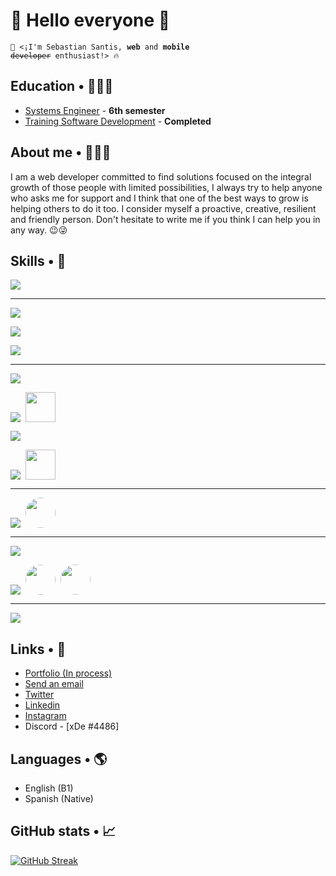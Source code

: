 # 👋 Hello everyone 👋
<code>🤖 <¡I'm Sebastian Santis, <b>web</b> and <b>mobile</b> <s>developer</s> enthusiast!> 🔥</code>

## Education • 👨🏽‍🎓

- <a target="_blank" href="https://www.uniremington.edu.co/facultades/facultad-de-ingenierias/ingenieria-de-sistemas-virtual/" style="color:currentcolor;">Systems Engineer</a> - <b>6th semester</b>
- <a target="_blank" href="https://drive.google.com/file/d/1dY5H_zcI4j6LQvvdKSvHJN1kgyEH_lQj/view?usp=sharing" style="color:currentcolor;">Training Software Development</a> - <b>Completed</b>
  
## About me • 🙋🏽‍♂️

I am a web developer committed to find solutions focused on the integral growth of those people with limited possibilities, I always try to help anyone who asks me for support and I think that one of the best ways to grow is helping others to do it too. I consider myself a proactive, creative, resilient and friendly person. Don't hesitate to write me if you think I can help you in any way. 😉😜

## Skills • 🎯

<p aling="left">
  <a href="https://skillicons.dev">
    <img src="https://skillicons.dev/icons?i=linux,redhat,arch,ubuntu,arduino," />
  </a>
</p>

<hr>

<p align="left">
  <a href="https://skillicons.dev">
    <img src="https://skillicons.dev/icons?i=html,css,md," />
  </a>
</p>
<p align="left">
  <a href="https://skillicons.dev">
    <img src="https://skillicons.dev/icons?i=cpp,java,cs" />
  </a>
</p>
<p align="left">
  <a href="https://skillicons.dev">
    <img src="https://skillicons.dev/icons?i=php,python,js,ts,r,octave" />
  </a>
</p>

<hr>

<p align="left">
  <a href="https://skillicons.dev">
    <img src="https://skillicons.dev/icons?i=bootstrap,tailwind,sass" />
  </a>
</p>
<p align="left">
  <a href="https://skillicons.dev">
    <img style="margin-right:8px !important;" src="https://skillicons.dev/icons?i=nestjs,dotnet,django,maven,hibernate,spring" /><img style="width: 48px; max-width: 100%;" src="https://design.jboss.org/quarkus/logo/final/SVG/quarkus_icon_rgb_reverse.svg"/>
  </a>
</p>
<p align="left">
  <a href="https://skillicons.dev">
    <img src="https://skillicons.dev/icons?i=npm,pnpm,react,redux,angular,nodejs,express,tensorflow" />
  </a>
</p>
<p align="left">
  <a href="https://skillicons.dev">
    <img src="https://skillicons.dev/icons?i=rabbitmq,kafka,astro,hibernate,graphql,jest" /><img style="width: 48px; max-width: 100%; margin-left:8px" src="https://www.simplilearn.com/ice9/free_resources_article_thumb/JMeter_Logo.png"/>
  </a>
</p>

<hr>

<p align="left">
  <a href="https://skillicons.dev">
    <img src="https://skillicons.dev/icons?i=mysql,mongodb,sqlite,dynamodb,redis" /><img style="width: 48px; max-width: 100%; margin-left:8px; border-radius:50%;" src="https://conectasoftware.com/wp-content/uploads/2020/07/ibm-as-400-conector-ecommerce.png"/>
  </a>
</p>

<hr>

<p align="left">
  <a href="https://skillicons.dev">
    <img src="https://skillicons.dev/icons?i=git,github,gitlab,docker,firebase,heroku,vercel,jenkins,azure,aws,openshift" />
  </a>
</p>
<p align="left">
  <a href="https://skillicons.dev">
    <img src="https://skillicons.dev/icons?i=kubernetes,nginx,yarn" /><img style="width: 48px; max-width: 100%; margin-left:8px; border-radius:50%;" src="https://sixe.es/wp-content/uploads/2024/08/integrationbusibm.webp"/><img style="width: 48px; max-width: 100%; margin-left:8px; border-radius:50%;" src="https://www.midvision.com/crane/wp-content/uploads/2017/11/WAS-AS.png"/>
  </a>
</p>

<hr>

<p align="left">
  <a href="https://skillicons.dev">
    <img src="https://skillicons.dev/icons?i=powershell,visualstudio,vscode,idea,figma,xd,ai,ps,sketchup,discord,notion" />
  </a>
</p>

## Links • 🔗

- <a target="_blank" href="#d" style="color: currentcolor">Portfolio (In process)</a>
- <a href="mailto:sebastiandasanhe.8712@gmail.com?Subject=Hola%20sebas%20necesito%20tu%20ayuda%20en%20..." style="color: currentcolor">Send an email</a>
- <a href="https://twitter.com/Seb4stianSantis" style="color: currentcolor">Twitter</a>
- <a href="https://www.linkedin.com/in/sebastian-david-santis-hernandez-17322b227/" style="color: currentcolor">Linkedin</a>
- <a href="https://www.instagram.com/seb4stiansantis69/?hl=es">Instagram</a>
- <a style="color: currentcolor">Discord - [xDe
#4486]</a>

## Languages • 🌎

- English (B1)
- Spanish (Native)

## GitHub stats • 📈

[![GitHub Streak](http://github-readme-streak-stats.herokuapp.com?user=seb4stian69&theme=dark&border_radius=2.2&date_format=M%20j%5B%2C%20Y%5D)](https://git.io/streak-stats)
